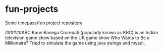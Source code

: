 fun-projects
============

Some timepass/fun project repository

######KBC
Kaun Banega Crorepati (popularly known as KBC) is an Indian television game show based on the UK game show Who Wants to Be a Millionaire? Tried to simulate the game using java swings and mysql.
